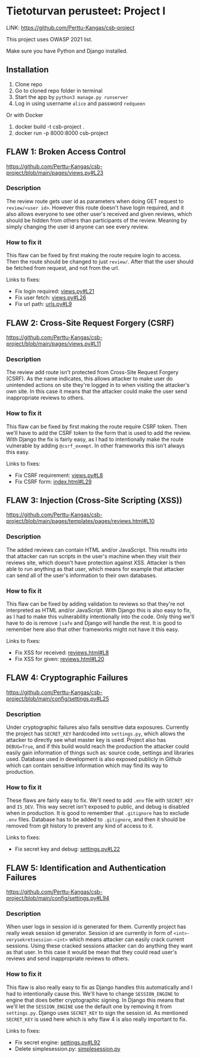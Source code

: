 # Tietoturvan perusteet: Project I

LINK: https://github.com/Perttu-Kangas/csb-project

This project uses OWASP 2021 list.

Make sure you have Python and Django installed.

## Installation

1. Clone repo
2. Go to cloned repo folder in terminal
3. Start the app by `python3 manage.py runserver`
4. Log in using username `alice` and password `redqueen`

Or with Docker

1. docker build -t csb-project .
2. docker run -p 8000:8000 csb-project

## FLAW 1: Broken Access Control

https://github.com/Perttu-Kangas/csb-project/blob/main/pages/views.py#L23

### Description

The review route gets user id as parameters when doing GET request to `review/<user id>`. However this route doesn't have login required, and it also allows everyone to see other user's received and given reviews, which should be hidden from others than participants of the review. Meaning by simply changing the user id anyone can see every review.

### How to fix it

This flaw can be fixed by first making the route require login to access. Then the route should be changed to just `review/`. After that the user should be fetched from request, and not from the url.

Links to fixes:

- Fix login required: [views.py#L21](https://github.com/Perttu-Kangas/csb-project/blob/main/pages/views.py#L21)
- Fix user fetch: [views.py#L26](https://github.com/Perttu-Kangas/csb-project/blob/main/pages/views.py#L26)
- Fix url path: [urls.py#L9](https://github.com/Perttu-Kangas/csb-project/blob/main/pages/urls.py#L9)

## FLAW 2: Cross-Site Request Forgery (CSRF)

https://github.com/Perttu-Kangas/csb-project/blob/main/pages/views.py#L11

### Description

The review add route isn't protected from Cross-Site Request Forgery (CSRF). As the name indicates, this allows attacker to make user do unintended actions on site they're logged in to when visiting the attacker's own site. In this case it means that the attacker could make the user send inappropriate reviews to others.

### How to fix it

This flaw can be fixed by first making the route require CSRF token. Then we'll have to add the CSRF token to the form that is used to add the review. With Django the fix is fairly easy, as I had to intentionally make the route vulnerable by adding `@csrf_exempt`. In other frameworks this isn't always this easy.

Links to fixes:

- Fix CSRF requirement: [views.py#L8](https://github.com/Perttu-Kangas/csb-project/blob/main/pages/views.py#L8)
- Fix CSRF form: [index.html#L29](https://github.com/Perttu-Kangas/csb-project/blob/main/pages/templates/pages/index.html#L29)

## FLAW 3: Injection (Cross-Site Scripting (XSS))

https://github.com/Perttu-Kangas/csb-project/blob/main/pages/templates/pages/reviews.html#L10

### Description

The added reviews can contain HTML and/or JavaScript. This results into that attacker can run scripts in the user's machine when they visit their reviews site, which doesn't have protection against XSS. Attacker is then able to run anything as that user, which means for example that attacker can send all of the user's information to their own databases.

### How to fix it

This flaw can be fixed by adding validation to reviews so that they're not interpreted as HTML and/or JavaScript. With Django this is also easy to fix, as I had to make this vulnerability intentionally into the code. Only thing we'll have to do is remove `|safe` and Django will handle the rest. It is good to remember here also that other frameworks might not have it this easy.

Links to fixes:

- Fix XSS for received: [reviews.html#L8](https://github.com/Perttu-Kangas/csb-project/blob/main/pages/templates/pages/reviews.html#L8)
- Fix XSS for given: [reviews.html#L20](https://github.com/Perttu-Kangas/csb-project/blob/main/pages/templates/pages/reviews.html#L20)

## FLAW 4: Cryptographic Failures

https://github.com/Perttu-Kangas/csb-project/blob/main/config/settings.py#L25

### Description

Under cryptographic failures also falls sensitive data exposures. Currently the project has `SECRET_KEY` hardcoded into `settings.py`, which allows the attacker to directly see what master key is used. Project also has `DEBUG=True`, and if this build would reach the production the attacker could easily gain information of things such as: source code, settings and libraries used. Database used in development is also exposed publicly in Github which can contain sensitive information which may find its way to production.

### How to fix it

These flaws are fairly easy to fix. We'll need to add `.env` file with `SECRET_KEY` and `IS_DEV`. This way secret isn't exposed to public, and debug is disabled when in production. It is good to remember that `.gitignore` has to exclude `.env` files. Database has to be added to `.gitignore`, and then it should be removed from git history to prevent any kind of access to it.

Links to fixes:

- Fix secret key and debug: [settings.py#L22](https://github.com/Perttu-Kangas/csb-project/blob/main/config/settings.py#L22)

## FLAW 5: Identification and Authentication Failures

https://github.com/Perttu-Kangas/csb-project/blob/main/config/settings.py#L94

### Description

When user logs in session id is generated for them. Currently project has really weak session id generator. Session id are currently in form of `<int>-verysekretsession-<int>` which means attacker can easily crack current sessions. Using these cracked sessions attacker can do anything they want as that user. In this case it would be mean that they could read user's reviews and send inappropriate reviews to others.

### How to fix it

This flaw is also really easy to fix as Django handles this automatically and I had to intentionally cause this. We'll have to change `SESSION_ENGINE` to engine that does better cryptographic signing. In Django this means that we'll let the `SESSION_ENGINE` use the default one by removing it from `settings.py`. Django uses `SECRET_KEY` to sign the session id. As mentioned `SECRET_KEY` is used here which is why flaw 4 is also really important to fix.

Links to fixes:

- Fix secret engine: [settings.py#L92](https://github.com/Perttu-Kangas/csb-project/blob/main/config/settings.py#L92)
- Delete simplesession.py: [simplesession.py](https://github.com/Perttu-Kangas/csb-project/blob/main/config/simplesession.py)
